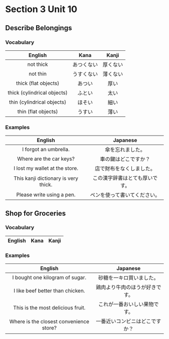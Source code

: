 # Section 3 Unit 10
## Describe Belongings
### Vocabulary
| English | Kana | Kanji |
|:-------:|:----:|:-----:|
| not thick | あつくない | 厚くない |
| not thin | うすくない | 薄くない |
| thick (flat objects) | あつい | 厚い |
| thick (cylindrical objects) | ふとい | 太い |
| thin (cylindrical objects) | ほそい | 細い |
| thin (flat objects) | うすい | 薄い |

### Examples
| English | Japanese |
|:-------:|:--------:|
| I forgot an umbrella. | 傘を忘れました。 |
| Where are the car keys? | 車の鍵はどこですか？ |
| I lost my wallet at the store. | 店で財布をなくしました。 |
| This kanji dictionary is very thick. | この漢字辞書はとても厚いです。 |
| Please write using a pen. | ペンを使って書いてください。 |

## Shop for Groceries
### Vocabulary
| English | Kana | Kanji |
|:-------:|:----:|:-----:|

### Examples
| English | Japanese |
|:-------:|:--------:|
| I bought one kilogram of sugar. | 砂糖を一キロ買いました。 |
| I like beef better than chicken. | 鶏肉より牛肉のほうが好きです。 |
| This is the most delicious fruit. | これが一番おいしい果物です。 |
| Where is the closest convenience store? | 一番近いコンビニはどこですか？ |
